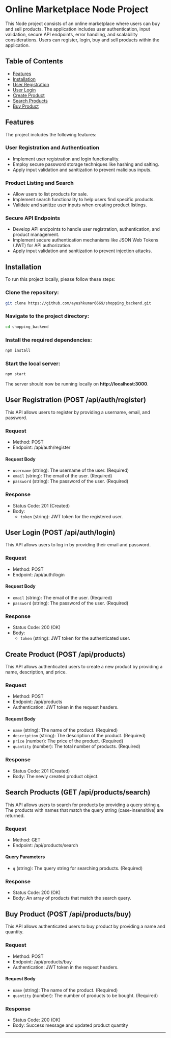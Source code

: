 # Online Marketplace Node Project
This Node project consists of an online marketplace where users can buy and sell products. The application includes user authentication, input validation, secure API endpoints, error handling, and scalability considerations. Users can register, login, buy and sell products within the application.

## Table of Contents
- [Features](#features)
- [Installation](#installation)
- [User Registration](#user-registration-post-apiauthregister)
- [User Login](#user-login-post-apiauthlogin)
- [Create Product](#create-product-post-apiproducts)
- [Search Products](#search-products-get-apiproductssearch)
- [Buy Product](#buy-product-post-apiproductsbuy)

## Features

The project includes the following features:

### User Registration and Authentication

- Implement user registration and login functionality.
- Employ secure password storage techniques like hashing and salting.
- Apply input validation and sanitization to prevent malicious inputs.

### Product Listing and Search

- Allow users to list products for sale.
- Implement search functionality to help users find specific products.
- Validate and sanitize user inputs when creating product listings.

### Secure API Endpoints

- Develop API endpoints to handle user registration, authentication, and product management.
- Implement secure authentication mechanisms like JSON Web Tokens (JWT) for API authorization.
- Apply input validation and sanitization to prevent injection attacks.

## Installation

To run this project locally, please follow these steps:

### Clone the repository:
```bash
git clone https://github.com/ayushkumar6669/shopping_backend.git
```

### Navigate to the project directory:
```bash
cd shopping_backend
```

### Install the required dependencies:
```bash
npm install
```

### Start the local server:
```bash
npm start
```
The server should now be running locally on **http://localhost:3000**.

## User Registration (POST /api/auth/register)

This API allows users to register by providing a username, email, and password.

### Request
- Method: POST
- Endpoint: /api/auth/register

#### Request Body
- `username` (string): The username of the user. (Required)
- `email` (string): The email of the user. (Required)
- `password` (string): The password of the user. (Required)

### Response
- Status Code: 201 (Created)
- Body:
  - `token` (string): JWT token for the registered user.

## User Login (POST /api/auth/login)

This API allows users to log in by providing their email and password.

### Request
- Method: POST
- Endpoint: /api/auth/login

#### Request Body
- `email` (string): The email of the user. (Required)
- `password` (string): The password of the user. (Required)

### Response
- Status Code: 200 (OK)
- Body:
  - `token` (string): JWT token for the authenticated user.

## Create Product (POST /api/products)

This API allows authenticated users to create a new product by providing a name, description, and price.

### Request
- Method: POST
- Endpoint: /api/products
- Authentication: JWT token in the request headers.

#### Request Body
- `name` (string): The name of the product. (Required)
- `description` (string): The description of the product. (Required)
- `price` (number): The price of the product. (Required)
- `quantity` (number): The total number of products. (Required)

### Response
- Status Code: 201 (Created)
- Body: The newly created product object.

## Search Products (GET /api/products/search)

This API allows users to search for products by providing a query string `q`. The products with names that match the query string (case-insensitive) are returned.

### Request
- Method: GET
- Endpoint: /api/products/search

#### Query Parameters
- `q` (string): The query string for searching products. (Required)

### Response
- Status Code: 200 (OK)
- Body: An array of products that match the search query.

## Buy Product (POST /api/products/buy)

This API allows authenticated users to buy product by providing a name and quantity.

### Request
- Method: POST
- Endpoint: /api/products/buy
- Authentication: JWT token in the request headers.

#### Request Body
- `name` (string): The name of the product. (Required)
- `quantity` (number): The number of products to be bought. (Required)

### Response
- Status Code: 200 (OK)
- Body: Success message and updated product quantity

---


